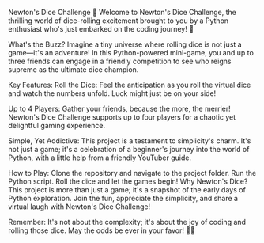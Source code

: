 Newton's Dice Challenge 🎲
Welcome to Newton's Dice Challenge, the thrilling world of dice-rolling excitement brought to you by a Python enthusiast who's just embarked on the coding journey! 🚀

What's the Buzz?
Imagine a tiny universe where rolling dice is not just a game—it's an adventure! In this Python-powered mini-game, you and up to three friends can engage in a friendly competition to see who reigns supreme as the ultimate dice champion.

Key Features:
Roll the Dice: Feel the anticipation as you roll the virtual dice and watch the numbers unfold. Luck might just be on your side!

Up to 4 Players: Gather your friends, because the more, the merrier! Newton's Dice Challenge supports up to four players for a chaotic yet delightful gaming experience.

Simple, Yet Addictive: This project is a testament to simplicity's charm. It's not just a game; it's a celebration of a beginner's journey into the world of Python, with a little help from a friendly YouTuber guide.

How to Play:
Clone the repository and navigate to the project folder.
Run the Python script.
Roll the dice and let the games begin!
Why Newton's Dice?
This project is more than just a game; it's a snapshot of the early days of Python exploration. Join the fun, appreciate the simplicity, and share a virtual laugh with Newton's Dice Challenge!

Remember: It's not about the complexity; it's about the joy of coding and rolling those dice. May the odds be ever in your favor! 🎲✨
